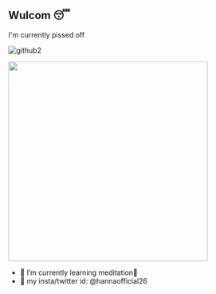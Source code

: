 ## Wulcom 😴

I'm currently pissed off

![github2](https://github.com/hannaofficial/hannaofficial/assets/129774610/aaf2ed6b-1822-47e8-a645-0b64bc2e540b)

<img src="https://github.com/hannaofficial/hannaofficial/assets/129774610/aaf2ed6b-1822-47e8-a645-0b64bc2e540b" width="400">




- 🌱 I’m currently learning meditation🥹
- 💬 my insta/twitter id: @hannaofficial26

<!--
**hannaofficial/hannaofficial** is a ✨ _special_ ✨ repository because its `README.md` (this file) appears on your GitHub profile.

Here are some ideas to get you started:

- 🔭 I’m currently working on ...
- 🌱 I’m currently learning ...
- 👯 I’m looking to collaborate on ...
- 🤔 I’m looking for help with ...
- 💬 Ask me about ...
- 📫 How to reach me: ...
- 😄 Pronouns: ...
- ⚡ Fun fact: ...
-->
